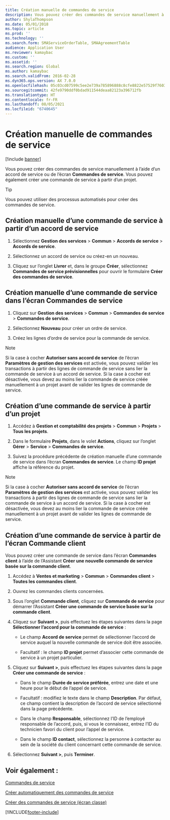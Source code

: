 ```yaml
---
title: Création manuelle de commandes de service
description: Vous pouvez créer des commandes de service manuellement à l’aide d’un accord de service ou de l’écran **Commandes de service**.
author: ShylaThompson
ms.date: 05/01/2018
ms.topic: article
ms.prod: ''
ms.technology: ''
ms.search.form: SMAServiceOrderTable, SMAAgreementTable
audience: Application User
ms.reviewer: kamaybac
ms.custom: ''
ms.assetid: ''
ms.search.region: Global
ms.author: kamaybac
ms.search.validFrom: 2016-02-28
ms.dyn365.ops.version: AX 7.0.0
ms.openlocfilehash: 05c03cd07599c5ee2e739a785896888c8cfe8822e57529f7603783a2f011c97c
ms.sourcegitcommit: 42fe9790ddf0bdad911544deaa82123a396712fb
ms.translationtype: HT
ms.contentlocale: fr-FR
ms.lasthandoff: 08/05/2021
ms.locfileid: "6740645"
---
```

# <a name="create-service-orders-manually"></a>Création manuelle de commandes de service    

[!include [banner](../includes/banner.md)]


Vous pouvez créer des commandes de service manuellement à l’aide d’un accord de service ou de l’écran **Commandes de service**. Vous pouvez également créer une commande de service à partir d’un projet.

> [!TIP]
> <P>Vous pouvez utiliser des processus automatisés pour créer des commandes de service. 

## <a name="create-a-service-order-manually-from-a-service-agreement"></a>Création manuelle d’une commande de service à partir d’un accord de service

1.  Sélectionnez **Gestion des services** \> **Commun** \> **Accords de service** \> **Accords de service**.

2.  Sélectionnez un accord de service ou créez-en un nouveau.

3.  Cliquez sur l’onglet **Livrer** et, dans le groupe **Créer**, sélectionnez **Commandes de service prévisionnelles** pour ouvrir le formulaire **Créer des commandes de service**.

## <a name="create-a-service-order-manually-in-the-service-orders-form"></a>Création manuelle d’une commande de service dans l’écran Commandes de service

1.  Cliquez sur **Gestion des services** \> **Commun** \> **Commandes de service** \> **Commandes de service**.

2.  Sélectionnez **Nouveau** pour créer un ordre de service.

3.  Créez les lignes d’ordre de service pour la commande de service.

> [!NOTE]
> <P>Si la case à cocher <STRONG>Autoriser sans accord de service</STRONG> de l’écran <STRONG>Paramètres de gestion des services</STRONG> est activée, vous pouvez valider les transactions à partir des lignes de commande de service sans lier la commande de service à un accord de service. Si la case à cocher est désactivée, vous devez au moins lier la commande de service créée manuellement à un projet avant de valider les lignes de commande de service.</P>

## <a name="create-a-service-order-from-a-project"></a>Création d’une commande de service à partir d’un projet

1.  Accédez à **Gestion et comptabilité des projets** \> **Commun** \> **Projets** \> **Tous les projets**.

2.  Dans le formulaire **Projets**, dans le volet **Actions**, cliquez sur l’onglet **Gérer** \> **Service** \> **Commandes de service**.

3.  Suivez la procédure précédente de création manuelle d’une commande de service dans l’écran **Commandes de service**. Le champ **ID projet** affiche la référence du projet.

> [!NOTE]
> <P>Si la case à cocher <STRONG>Autoriser sans accord de service</STRONG> de l’écran <STRONG>Paramètres de gestion des services</STRONG> est activée, vous pouvez valider les transactions à partir des lignes de commande de service sans lier la commande de service à un accord de service. Si la case à cocher est désactivée, vous devez au moins lier la commande de service créée manuellement à un projet avant de valider les lignes de commande de service.</P>

## <a name="create-a-service-order-from-the-sales-order-form"></a>Création d’une commande de service à partir de l’écran Commande client

Vous pouvez créer une commande de service dans l’écran **Commandes client** à l’aide de l’Assistant **Créer une nouvelle commande de service basée sur la commande client**.

1.  Accédez à **Ventes et marketing** \> **Commun** \> **Commandes client** \> **Toutes les commandes client**.

2.  Ouvrez les commandes clients concernées.

3.  Sous l’onglet **Commande client**, cliquez sur **Commande de service** pour démarrer l’Assistant **Créer une commande de service basée sur la commande client**.

4.  Cliquez sur **Suivant \>**, puis effectuez les étapes suivantes dans la page **Sélectionner l’accord pour la commande de service** :
    
      - Le champ **Accord de service** permet de sélectionner l’accord de service auquel la nouvelle commande de service doit être associée.
    
      - Facultatif : le champ **ID projet** permet d’associer cette commande de service à un projet particulier.

5.  Cliquez sur **Suivant \>**, puis effectuez les étapes suivantes dans la page **Créer une commande de service** :
    
      - Dans le champ **Durée de service préférée**, entrez une date et une heure pour le début de l’appel de service.
    
      - Facultatif : modifiez le texte dans le champ **Description**. Par défaut, ce champ contient la description de l’accord de service sélectionné dans la page précédente.
    
      - Dans le champ **Responsable**, sélectionnez l’ID de l’employé responsable de l’accord, puis, si vous le connaissez, entrez l’ID du technicien favori du client pour l’appel de service.
    
      - Dans le champ **ID contact**, sélectionnez la personne à contacter au sein de la société du client concernant cette commande de service.

6.  Sélectionnez **Suivant \>**, puis **Terminer**.


## <a name="see-also"></a>Voir également :

[Commandes de service](service-orders.md)

[Créer automatiquement des commandes de service](create-service-orders-automatically.md)

[Créer des commandes de service (écran classe)](https://technet.microsoft.com/library/aa553901\(v=ax.60\)) 



[!INCLUDE[footer-include](../../includes/footer-banner.md)]